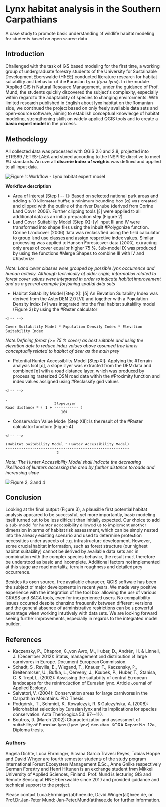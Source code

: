 # Lynx habitat analysis in the Southern Carpathians

A case study to promote basic understanding of wildlife habitat modeling
for students based on open source data.

## Introduction

Challenged with the task of GIS based modeling for the first time, a
working group of undergraduate forestry students of the University for
Sustainable Development Eberswalde (HNEE) conducted literature research
for habitat suitability and behavior of the Eurasian Lynx (*Lynx lynx*).
In the module 'Applied GIS in Natural Resource Management', under the
guidance of Prof. Mund, the students quickly discovered the subject's
complexity, especially within regard to the adaptability of species to
changing environments. With limited research published in English about
lynx habitat on the Romanian side, we continued the project based on
only freely available data sets and open-source software, aiming to
establish conceptual knowledge of habitat modeling, strengthening skills
on widely applied QGIS tools and to create a **basic expert model** in
the process.

## Methodology

All collected data was processed with QGIS 2.6 and 2.8, projected into
ETRS89 / ETRS-LAEA and stored according to the INSPIRE directive to meet
EU standards. An overall **discrete index of weights** was defined and
applied to all input data.

![Figure 1: Workflow - Lynx habitat expert
model](./images/europe_lynx1.png)

**Workflow description**

-   Area of Interest \[Step I -- II\]: Based on selected national park
    areas and adding a 10 kilometer buffer, a minimum bounding box \[α\]
    was created and clipped with the outline of the river Danube
    (derived from Corine Land Cover 2006). Further clipping tools \[β\]
    were applied to all additional data as an initial preparation step
    (Figure 2)
-   Land Cover Suitability Model \[Step IX\]: \[γ\] Input III and IV
    were transformed into shape files using the inbuilt #Polygonize
    function. Corine Landcover (2006) data was reclassified using the
    field calculator to group land use classes and assign respective
    index values. Similar processing was applied to Hansen Forestcover
    data (2000), extracting only areas of cover equal or higher 75 %.
    Sub-model IX was produced by using the functions #Merge Shapes to
    combine III with IV and #Rasterize

*Note: Land cover classes were grouped by possible lynx occurrence and
human activity. Although technically of older origin, information
related to forest cover values were integrated in order to indicate
habitat improvement and as a general example for joining spatial data
sets*

-   Habitat Suitability Model \[Step X\]: \[δ\] An Elevation Suitability
    Index was derived from the AsterDEM 2.0 \[VI\] and together with a
    Population Density Index \[V\] was integrated into the final habitat
    suitability model (Figure 3) by using the #Raster calculator

```{=html}
<!-- -->
```
    Cover Suitability Model * Population Density Index * Elevation Suitability Index

*Note:Defining forest (\>= 75 % cover) as best suitable and using the
elevation data to reduce index values above assumed tree line is
conceptually related to habitat of deer as the main prey*

-   Potential Hunter Accessibility Model \[Step XI\]: Applying the
    #Terrain analysis tool \[ε\], a slope layer was extracted from the
    DEM data and combined \[η\] with a road distance layer, which was
    produced by processing rasterized OSM road data within the
    #Proximity function and index values assigned using #Reclassify grid
    values

```{=html}
<!-- -->
```
    .
                          Slopelayer
    Road distance * ( 1 + ----------- )
                             100

-   Conservation Value Model \[Step XII\]: Is the result of the #Raster
    calculator function: (Figure 4)

```{=html}
<!-- -->
```
    (Habitat Suitability Model * Hunter Accessibility Model)
    --------------------------------------------------------
                           2

*Note: The Hunter Accessibility Model shall indicate the decreasing
likelihood of hunters accessing the area by further distance to roads
and increasing slope*

![Figure 2, 3 and 4](./images/europe_lynx2.png)

## Conclusion

Looking at the final output (Figure 3), a plausible first potential
habitat analysis appeared to be successful, yet more importantly, basic
modeling itself turned out to be less difficult than initially expected.
Our choice to add a sub-model for hunter accessibility allowed us to
implement another dimension in terms of habitat risk assessment, which
can be simply nested into the already existing scenario and used to
determine protection necessities under aspects of e.g. infrastructure
development. However, some crucial habitat information, such as forest
structure (our highest habitat suitability) cannot be derived by
available data sets and in combination with the complex species
behavior, the result must therefore be understood as basic and
incomplete. Additional factors not implemented at this stage are road
mortality, terrain roughness and detailed prey occurrence.

Besides its open source, free available character, QGIS software has
been the subject of major developments in recent years. We made very
positive experience with the integration of the tool box, allowing the
use of various GRASS and SAGA tools, even for inexperienced users. No
compatibility issues occurred despite changing frequently between
different versions and the general absence of administrative
restrictions can be a powerful advantage when working intuitively with
data sets. We are looking forward seeing further improvements,
especially in regards to the integrated model builder.

## References

-   Kaczensky, P., Chapron, G.,von Avrx, M., Huber, D., Andrén, H. &
    Linnell, J. (December 2012): Status, management and distribution of
    large carnivores in Europe. Document European Commission.
-   Schadt, S., Revilla, E., Wiegand, T., Knauer, F., Kaczensky, P.,
    Breitenmoser, U., Bufka, L., Cerveny, J., Koubek, P., Huber, T.,
    Stanisa, C. & Trepl, L. (2002): Assessing the suitability of central
    European landscapes for the reintroduction of Eurasian lynx. Article
    Journal of Applied Ecology.
-   Salvatori, V. (2004): Conservation areas for large carnivores in the
    Carpathian Mountains. PhD Thesis.
-   Podgórski, T., Schmidt, K., Kowalczyk, R. & Gulczyñska, A. (2008):
    Microhabitat selection by Eurasian lynx and its implications for
    species conservation. Acta Theriologica 53: 97--110.
-   Boutros, D. (March 2002): Characterization and assessment of
    suitability of Eurasian lynx (Lynx lynx) den sites. KORA Report No.
    12e, Diploma thesis.

### Authors

Angela Dichte, Luca Ehrminger, Silvana Garcia Travesi Reyes, Tobias
Hoppe and David Winger are fourth semester students of the study program
International Forest Ecosystem Management B.Sc., Anne Gnilke
respectively German Forestry and Henri Hiltunen is an exchange student
from Mikkeli University of Applied Sciences, Finland. Prof. Mund is
lecturing GIS and Remote Sensing at HNE Eberswalde since 2010 and
provided guidance and technical support to the project.

Please contact Luca.Ehrminger(at)hnee.de, David.Winger(at)hnee.de, or
Prof.Dr.Jan-Peter Mund: Jan-Peter.Mund(at)hnee.de for further
information.
